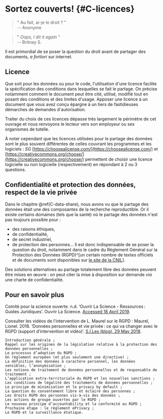 # Sortez couverts! {#C-licences}

>" Au fait, ai-je le droit ? "  
>-- Anonyme    

> " *Oops, I dit it again* "  
>-- Britney S.

Il est primordial de se poser la question du droit avant de partager des
documents, *a fortiori* sur internet.

## Licence

Que soit pour les données ou pour le code, l'utilisation d'une licence facilite la spécification des conditions dans lesquelles se fait le partage. On précise notamment comment le document peut être cité, utilisé, modifié tout en posant
des conditions et des limites d'usage. 
Apposer une licence à un document que vous avez conçu épargne à un tiers de fastidieuses démarches de demandes d'autorisation. 

Traiter du choix de ces licences dépasse très
largement le périmètre de cet ouvrage et nous renvoyons le lecteur vers son
employeur ou ses organismes de tutelle.

À noter cependant que les licences utilisées pour le partage des données sont
le plus souvent différentes de celles couvrant les programmes et les
logiciels : 
*SG* [https://choosealicense.com/](https://choosealicense.com/) et
[https://creativecommons.org/choose/](https://creativecommons.org/choose/)
permettent de choisir une licence logicielle ou non logicielle
(respectivement) en répondant à 2 ou 3 questions.


## Confidentialité et protection des données, respect de la vie privée

Dans le chapitre \@ref(C-data-share), nous avons vu que le partage des données était une des
composantes de la recherche reproductible. Or il existe certains domaines (tels
que la santé) où le partage des données n'est pas toujours possible pour : 
- des raisons éthiques, 
- de confidentialité, 
- de secret industriel, 
- de protection des personnes... 
Il est donc indispensable de se poser la question du droit,
notamment dans le cadre du Réglement Général sur la Protection des Données
(RGPD)^[un certain nombre de textes officiels et de documents sont disponibles
sur [le site de la
CNIL](https://www.cnil.fr/fr/textes-officiels-europeens-protection-donnees)]. 

Des solutions alternatives au partage totalement libre des données
peuvent être mises en œuvre : on peut citer la mise à disposition sur
demande *via* une charte de confidentialité.

## Pour en savoir plus
Comité pour la science ouverte. n.d. ‘Ouvrir La Science - Ressources : Guides Juridiques’. Ouvrir La Science. [Accessed 18 April 2019](https://www.ouvrirlascience.fr/category/ressources/?type=guides_juridiques).

Consulter les vidéos de l'intervention de L. Maurel sur le RGPD : 
Maurel, Lionel. 2018. ‘Données personnelles et vie privée : ce qui va changer avec le RGPD (support d’intervention et vidéo)’. [S.I.Lex (blog). 29 May 2018](https://scinfolex.com/2018/05/29/donnees-personnelles-et-vie-privee-ce-qui-va-changer-avec-le-rgpd-support-dintervention-et-video).

    Introduction générale ;
    Rappel sur les origines de la législation relative à la protection des données personnelles ;
    Le processus d’adoption du RGPD ;
    Un règlement européen (et plus seulement une directive) ;
    La définition des données à caractère personnel, les données sensibles, l’anonymisation ;
    Les notions de traitement de données personnelles et de responsable de traitement ;
    L’application extra-territoriale du RGPD et les nouvelles sanctions ;
    Les conditions de légalité des traitements de données personnelles ;
    Le principe de minimisation et le privacy by default ;
    La question du consentement libre et éclairé des personnes ;
    Les droits RGPD des personnes vis-à-vis des données ;
    Les actions de groupe ouvertes par le RGPD ;
    Le nouveau principe d’accountability et la conformité au RGPD ;
    Prochaine étape : le règlement ePrivacy ;
    Le RGPD et la surveillance étatique.

